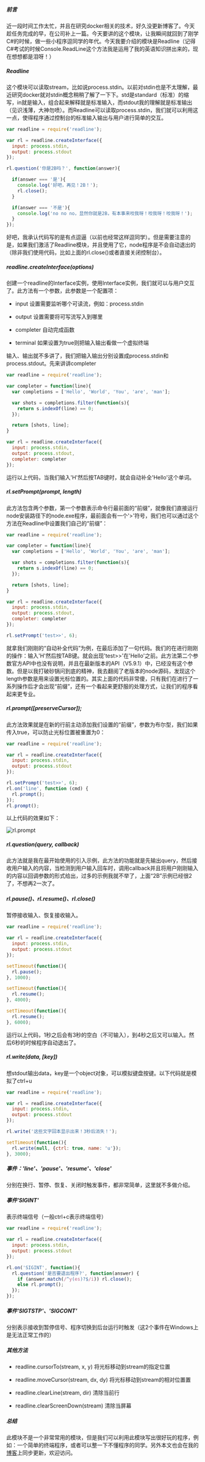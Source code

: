 ##### 前言
近一段时间工作太忙，并且在研究docker相关的技术，好久没更新博客了。今天趁任务完成的早，在公司补上一篇。今天要讲的这个模块，让我瞬间就回到了刚学C#的时候，做一些小程序逗同学的年代。今天我要介绍的模块是Readline（记得C#考试的时候Console.ReadLine这个方法我是运用了我的英语知识拼出来的，现在想想都是泪呀！）

##### Readline
这个模块可以读取stream，比如说process.stdin。以前对stdin也是不太理解，最近研究docker就对stdin概念稍稍了解了一下下。std是standard（标准）的缩写，in就是输入，组合起来解释就是标准输入，而stdout我的理解就是标准输出（见识浅薄，大神勿喷）。而Readline可以读取process.stdin，我们就可以利用这一点，使得程序通过控制台的标准输入输出与用户进行简单的交互。

```js
var readline = require('readline');

var rl = readline.createInterface({
  input: process.stdin,
  output: process.stdout
});

rl.question('你是2B吗？', function(answer){

  if(answer === '是'){
    console.log('好吧，再见！2B！');
    rl.close();
  }

  if(answer === '不是'){
    console.log('no no no，显然你就是2B，有本事来咬我呀！咬我呀！咬我呀！');
  }
});
```

好吧，我承认代码写的是有点逗逼（以前也经常这样逗同学）。但是需要注意的是，如果我们激活了Readline模块，并且使用了它，node程序是不会自动退出的（除非我们使用代码，比如上面的rl.close()或者直接关闭控制台）。

##### readline.createInterface(options)
创建一个readline的Interface实例，使用Interface实例，我们就可以与用户交互了。此方法有一个参数，此参数是一个配置项：

+ input 设置需要监听哪个可读流，例如：process.stdin

+ output 设置需要将可写流写入到哪里

+ completer 自动完成函数

+ terminal 如果设置为true则把输入输出看做一个虚拟终端

输入、输出就不多讲了，我们把输入输出分别设置成process.stdin和process.stdout。先来讲讲completer

```js
var readline = require('readline');

var completer = function(line){
  var completions = ['Hello', 'World', 'You', 'are', 'man'];

  var shots = completions.filter(function(s){
    return s.indexOf(line) == 0;
  });

  return [shots, line];
}

var rl = readline.createInterface({
  input: process.stdin,
  output: process.stdout,
  completer: completer
});
```

运行以上代码，当我们输入'H'然后按TAB键时，就会自动补全'Hello'这个单词。

##### rl.setPrompt(prompt, length)
此方法包含两个参数，第一个参数表示命令行最前面的“前缀”，就像我们直接运行node安装路径下的node.exe程序，最前面会有一个'>'符号，我们也可以通过这个方法在Readline中设置我们自己的“前缀”：

```js
var readline = require('readline');

var completer = function(line){
  var completions = ['Hello', 'World', 'You', 'are', 'man'];

  var shots = completions.filter(function(s){
    return s.indexOf(line) == 0;
  });

  return [shots, line];
}

var rl = readline.createInterface({
  input: process.stdin,
  output: process.stdout,
  completer: completer
});

rl.setPrompt('test>>', 6);
```

就拿我们刚刚的“自动补全代码”为例，在最后添加了一句代码。我们的在进行刚刚的操作：输入'H'然后按TAB键。就会出现'test>>'在'Hello'之前。此方法第二个参数官方API中也没有说明，并且在最新版本的API（V5.9.1）中，已经没有这个参数。但是以我打破砂锅问到底的精神，我去翻阅了老版本的node源码，发现这个length参数是用来设置光标位置的。其实上面的代码非常傻，只有我们在进行了一系列操作后才会出现“前缀”，还有一个看起来更舒服的处理方式，让我们的程序看起来更专业。

##### rl.prompt([preserveCursor]);
此方法效果就是在新的行前主动添加我们设置的“前缀”，参数为布尔型，我们如果传入true，可以防止光标位置被重置为0：

```js
var readline = require('readline');

var rl = readline.createInterface({
  input: process.stdin,
  output: process.stdout
});

rl.setPrompt('test>>', 6);
rl.on('line', function (cmd) {
  rl.prompt();
});
rl.prompt();
```

以上代码的效果如下：

![rl.prompt](https://www.sunweifeng.cn/content/images/manual/rl_prompt.png)

##### rl.question(query, callback)
此方法就是我在最开始使用的引入示例，此方法的功能就是先输出query，然后接收用户输入的内容，当检测到用户输入回车时，调用callback并且将用户刚刚输入的内容以回调参数的形式给出，过多的示例我就不举了，上面“2B”示例已经很2了，不想再2一次了。

##### rl.pause()、rl.resume()、rl.close()
暂停接收输入、恢复接收输入。

```js
var readline = require('readline');

var rl = readline.createInterface({
  input: process.stdin,
  output: process.stdout
});

setTimeout(function(){
  rl.pause();
}, 1000);

setTimeout(function(){
  rl.resume();
}, 4000);

setTimeout(function(){
  rl.resume();
}, 6000);
```

运行以上代码，1秒之后会有3秒的空白（不可输入），到4秒之后又可以输入。然后6秒的时候程序自动退出了。

##### rl.write(data, [key])
想stdout输出data，key是一个object对象，可以模拟键盘按键。以下代码就是模拟了ctrl+u

```js
var readline = require('readline');

var rl = readline.createInterface({
  input: process.stdin,
  output: process.stdout
});

rl.write('这些文字回本显示出来！3秒后消失！');

setTimeout(function(){
  rl.write(null, {ctrl: true, name: 'u'});
}, 3000);
```

##### 事件：'line'、'pause'、'resume'、'close'
分别在换行、暂停、恢复、关闭时触发事件，都非常简单，这里就不多做介绍。

##### 事件'SIGINT'
表示终端信号（一般ctrl+c表示终端信号）

```js
var readline = require('readline');

var rl = readline.createInterface({
  input: process.stdin,
  output: process.stdout
});

rl.on('SIGINT', function(){
  rl.question('是否要退出程序?', function(answer) {
    if (answer.match(/^y(es)?$/i)) rl.close();
    else rl.prompt();
  });
});
```

##### 事件'SIGTSTP'、'SIGCONT'
分别表示接收到暂停信号、程序切换到后台运行时触发（这2个事件在Windows上是无法正常工作的）

##### 其他方法
+ readline.cursorTo(stream, x, y) 将光标移动到stream的指定位置

+ readline.moveCursor(stream, dx, dy) 将光标移动到stream的相对位置置
+ readline.clearLine(stream, dir) 清除当前行

+ readline.clearScreenDown(stream) 清除当屏幕


##### 总结
此模块不是一个非常常用的模块，但是我们可以利用此模块写出很好玩的程序，例如：一个简单的终端程序，或者可以整一下不懂程序的同学。另外本文也会在我的[博客](https://www.sunweifeng.cn/node-readline/)上同步更新，欢迎访问。
